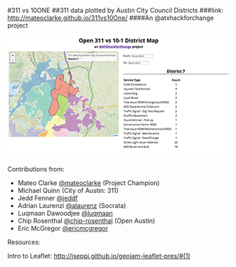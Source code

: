 #311 vs 10ONE
##311 data plotted by Austin City Council Districts
###link: <http://mateoclarke.github.io/311vs10One/>
####An @atxhackforchange project

![](311screenshot.png "311 Screenshoot")

Contributions from:

* Mateo Clarke [@mateoclarke](https://github.com/mateoclarke) (Project Champion)
* Michael Quinn (City of Austin: 311)
* Jedd Fenner [@jeddf](https://github.com/jeddf)
* Adrian Laurenzi [@alaurenz](https://github.com/alaurenz) (Socrata)
* Luqmaan Dawoodjee [@luqmaan](https://github.com/luqmann)
* Chip Rosenthal [@chip-rosenthal](https://github.com/chip-rosenthal) (Open Austin)
* Eric McGregor [@ericmcgregor](https://github.com/ericmcgregor)

Resources:

Intro to Leaflet: <http://jseppi.github.io/geojam-leaflet-pres/#(1)>
